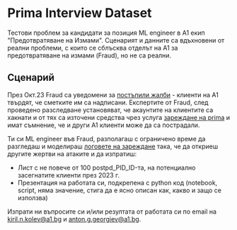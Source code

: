 # Prima Interview Dataset
Тестови проблем за кандидати за позиция ML engineer в А1 екип "Предотвратяване на Измами". Сценарият и данните са вдъхновени от реални проблеми, с които се сблъсква отделът на А1 за предотвратяване на измами (Fraud), но не са реални.


## Сценарий
През Окт.23 Fraud са уведомени за [постъпили жалби](https://github.com/A1BGFraudDataModel/prima_interview_dataset/tree/main/complains) - клиенти на А1 твърдят, че сметките им са надписани. Експертите от Fraud, след проведено разследване установяват, че акаунтите на клиентите са хакнати и от тях са източени средства чрез услуга [зареждане на prima](https://www.a1.bg/prepaid-prezarezhdane) и имат съмнение, че и други А1 клиенти може да са пострадали.   

Ти си ML engineer във Fraud, разполагаш с ограничено време да разгледаш и моделираш [логовете на зареждане](https://github.com/A1BGFraudDataModel/prima_interview_dataset/tree/main/prima_recharge_logs) така, че да откриеш другите жертви на атаките и да изпратиш:
- Лист с не повече от 100 postpd_PID_ID-та, на потенциално засегнатите клиенти през 2023 г.
- Презентация на работата си, подкрепена с python код (notebook, script, няма значение, стига да е ясно описан как, какво и защо се използва)

Изпрати ни въпросите си и/или резултата от работата си по email на kiril.n.kolev@a1.bg и anton.g.georgiev@a1.bg.